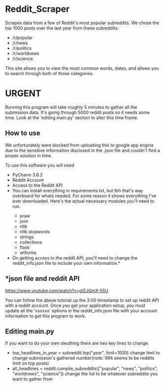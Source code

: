 # Reddit_Scraper
Scrapes data from a few of Reddit's most popular subreddits. We chose the top 1000 posts over the last year from these subreddits:
              <ul>
              <li>/r/popular</li>
              <li>/r/news</li>
              <li>/r/politics</li>
              <li>/r/worldnews</li>
              <li>/r/science</li>
              </ul>
              
This site allows you to view the most common words, dates, and allows you to search through both of those categories.

# URGENT
Running this program will take roughly 5 minutes to gather all the submission data. It's going through 5000 reddit posts so it needs some time.
Look at the 'editing main.py' section to alter this time frame.

## How to use
We unfortunately were blocked from uploading this to google app engine due to the sensitive information disclosed in the .json file and couldn't find a proper solution in time.

To use this software you will need 
<ul>
  <li>PyCharm 3.8.2</li>
  <li>Reddit Account</li>
  <li>Access to the Reddit API</li>
  <li>You can install everything in requirements.txt, but tbh that's way overboard for whats needed. For some reason it shows everything I've ever downloaded. Here's the actual necessary modules you'll need to run.</li>
  <ul>
    <li>praw</li>
    <li>json</li>
    <li>nltk</li>
    <li>nltk.stopwords</li>
    <li>strings</li>
    <li>collections</li>
    <li>flask</li>
    <li>wtforms</li>
  </ul>
  <li>On getting access to the reddit API, you'll need to change the reddit_info.json file to include your own information.*
  </ul>
  
## *json file and reddit API
https://www.youtube.com/watch?v=gIZJQmX-55U

You can follow the above tutorial up the 3:00 timestamp to set up reddit API with a reddit account.
Once you get your application setup, you must update all the 'xxxxxx' options in the reddit_info.json file with your account information to get this program to work.

## Editing main.py
If you want to do your own sleuthing there are two key lines to change.
<ul>
  <li>top_headlines_in_year = subreddit.top("year", limit=1000) change limit to change submission's gathered number(note: 994 seems to be reddits limit on top posts)</li>
  <li>all_headlines = reddit.compile_subreddits(["popular", "news", "politics", "worldnews", "science"]) change the list to be whatever subreddits you want to gather from</li>
  
